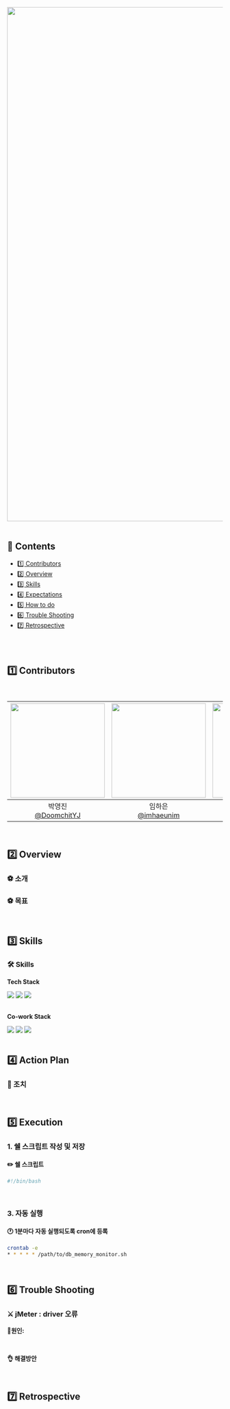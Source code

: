 
<img src="https://capsule-render.vercel.app/api?type=waving&color=999999&height=300&section=header&text=DB-Backup-Automization&fontSize=50&fontColor=FFFFFF&animation=fadeIn&width=1200" width="1200" />


<br>
<br>

## 📍 Contents
- [1️⃣ Contributors](#1%EF%B8%8F⃣-contributors)
- [2️⃣ Overview](#2%EF%B8%8F⃣-overview)
- [3️⃣ Skills](#3%EF%B8%8F⃣-skills)
- [4️⃣ Expectations](#4%EF%B8%8F⃣-expectations)
- [5️⃣ How to do](#5%EF%B8%8F⃣-how-to-do)
- [6️⃣ Trouble Shooting](#6%EF%B8%8F%E2%83%A3-trouble-shooting)
- [7️⃣ Retrospective](#7%EF%B8%8F%E2%83%A3-retrospective)

<br>
<br>

## 1️⃣ Contributors
<br>

|<img src="https://github.com/DoomchitYJ.png" width="220" />|<img src="https://github.com/imhaeunim.png" width="220" />|<img src="https://github.com/jinhyunpark929.png" width="220" />|<img src="https://github.com/letmeloveyou82.png" width="220" />|
|:-:|:-:|:-:|:-:|
|박영진<br/>[@DoomchitYJ](https://github.com/DoomchitYJ)|임하은<br/>[@imhaeunim](https://github.com/imhaeunim)|박진현<br/>[@jinhyunpark929](https://github.com/jinhyunpark929)|최윤정<br/>[@letmeloveyou82](https://github.com/letmeloveyou82)|

<br>

## 2️⃣ Overview

### ⚽ 소개 <br>



### ⚽ 목표 <br>



<br>

## 3️⃣ Skills

### 🛠 Skills

**Tech Stack**

<div>
<img src="https://img.shields.io/badge/linux-FCC624?style=for-the-badge&logo=linux&logoColor=black">
<img src="https://img.shields.io/badge/mysql-4479A1?style=for-the-badge&logo=mysql&logoColor=white">
<img src="https://img.shields.io/badge/jmeter-D22128?style=for-the-badge&logo=apachejmeter&logoColor=white">

</div>

<br>

**Co-work Stack**

<div>
<img src="https://img.shields.io/badge/notion-000000?style=for-the-badge&logo=notion&logoColor=white">
<img src="https://img.shields.io/badge/github-303a50?style=for-the-badge&logo=github&logoColor=white">
<img src="https://img.shields.io/badge/slack-e01e5a?style=for-the-badge&logo=slack&logoColor=white">
</div>

<br>

## 4️⃣ Action Plan
### 🚨 조치 <br>



<br>


## 5️⃣ Execution
### 1. 쉘 스크립트 작성 및 저장

#### ✏️ 쉘 스크립트
```bash
#!/bin/bash

```

<br>

### 3. 자동 실행
#### 🕐 1분마다 자동 실행되도록 cron에 등록
```bash
crontab -e
* * * * * /path/to/db_memory_monitor.sh
```

<br>


## 6️⃣ Trouble Shooting

### ⚔ jMeter : driver 오류


**🧨원인:**

<br>

**👌 해결방안**

<br>

## 7️⃣ Retrospective

